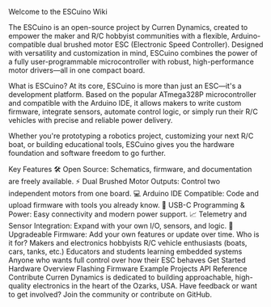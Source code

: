 Welcome to the ESCuino Wiki

The ESCuino is an open-source project by Curren Dynamics, created to empower the maker and R/C hobbyist communities with a flexible, Arduino-compatible dual brushed motor ESC (Electronic Speed Controller). Designed with versatility and customization in mind, ESCuino combines the power of a fully user-programmable microcontroller with robust, high-performance motor drivers—all in one compact board.

What is ESCuino?
At its core, ESCuino is more than just an ESC—it's a development platform. Based on the popular ATmega328P microcontroller and compatible with the Arduino IDE, it allows makers to write custom firmware, integrate sensors, automate control logic, or simply run their R/C vehicles with precise and reliable power delivery.

Whether you're prototyping a robotics project, customizing your next R/C boat, or building educational tools, ESCuino gives you the hardware foundation and software freedom to go further.

Key Features
🛠️ Open Source: Schematics, firmware, and documentation are freely available.
⚡ Dual Brushed Motor Outputs: Control two independent motors from one board.
💻 Arduino IDE Compatible: Code and upload firmware with tools you already know.
🔌 USB-C Programming & Power: Easy connectivity and modern power support.
📈 Telemetry and Sensor Integration: Expand with your own I/O, sensors, and logic.
🔄 Upgradeable Firmware: Add your own features or update over time.
Who is it for?
Makers and electronics hobbyists
R/C vehicle enthusiasts (boats, cars, tanks, etc.)
Educators and students learning embedded systems
Anyone who wants full control over how their ESC behaves
Get Started
Hardware Overview
Flashing Firmware
Example Projects
API Reference
Contribute
Curren Dynamics is dedicated to building approachable, high-quality electronics in the heart of the Ozarks, USA.
Have feedback or want to get involved? Join the community or contribute on GitHub.